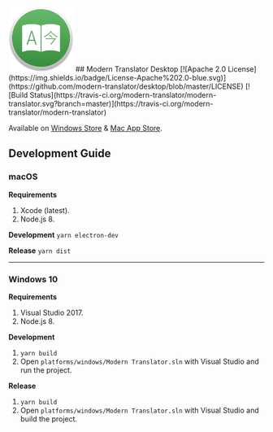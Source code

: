 <img src="build-resources/icon.png" height="128" width="128" alt="Modenr Translator" />
## Modern Translator Desktop
[![Apache 2.0 License](https://img.shields.io/badge/License-Apache%202.0-blue.svg)](https://github.com/modern-translator/desktop/blob/master/LICENSE)
[![Build Status](https://travis-ci.org/modern-translator/modern-translator.svg?branch=master)](https://travis-ci.org/modern-translator/modern-translator)

Available on [Windows Store](https://www.microsoft.com/store/apps/9wzdncrcsg9k?cid=github) & [Mac App Store](https://itunes.apple.com/us/app/modern-translator/id1176624652).


## Development Guide
### macOS
**Requirements**
1. Xcode (latest).
2. Node.js 8.

**Development**
`yarn electron-dev`

**Release**
`yarn dist`

---

### Windows 10
**Requirements**
1. Visual Studio 2017.
2. Node.js 8.

**Development**
1. `yarn build`
2. Open `platforms/windows/Modern Translator.sln` with Visual Studio and run the project.

**Release**
1. `yarn build`
2. Open `platforms/windows/Modern Translator.sln` with Visual Studio and build the project.
